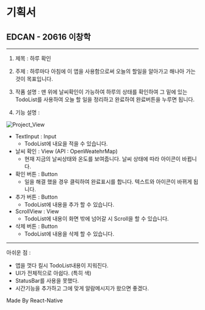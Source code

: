 # 기획서
## EDCAN - 20616 이창학

---------

1. 제목 : 하루 확인

2. 주제 : 하루마다 아침에 이 앱을 사용함으로써 오늘의 할일을 알아가고 해나아 가는 것이 목표입니다.

3. 작품 설명 : 맨 위에 날씨확인이 가능하여 하루의 상태를 확인하여 그 밑에 있는 TodoList를 사용하여 오늘 할 일을 정리하고 완료하여 완료버튼을 누루면 됩니다.
4. 기능 설명 : 

![Project_View](https://user-images.githubusercontent.com/67543254/130411832-40952743-9ab0-4f6e-899f-d7f4753ca2ee.png)
* TextInput : Input
  * TodoList에 내요을 적을 수 있습니다.
* 날씨 확인 : View
   (API : OpenWeatehrMap)
  * 현재 지금의 날씨상태와 온도를 보여줍니다. 날씨 상태에 따라 아이콘이 바뀝니다.
* 확인 버튼 : Button
  * 일을 해결 했을 경우 클릭하여 완료표시를 합니다. 텍스트와 아이콘이 바뀌게 됩니다.
* 추가 버튼 : Button
  * TodoList에 내용을 추가 할 수 있습니다.
* ScrollView : View
  * TodoList에 내용이 화면 밖에 넘어갈 시 Scroll을 할 수 있습니다.
* 삭제 버튼 : Button
  * TodoList에 내용을 삭제 할 수 있습니다.  

-----

아쉬운 점 : 
* 앱을 껏다 킬시 TodoList내용이 지워진다.
* UI가 전체적으로 아쉽다. (특히 색)
* StatusBar를 사용을 못했다.
* 시간기능을 추가하고 그에 맞게 알람메시지가 왔으면 좋겠다.

Made By React-Native
